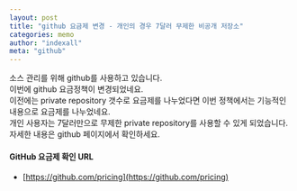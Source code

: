```yaml
---
layout: post
title: "github 요금제 변경 - 개인의 경우 7달러 무제한 비공개 저장소"
categories: memo
author: "indexall"
meta: "github"
---
```


소스 관리를 위해 github를 사용하고 있습니다.   
이번에 github 요금정책이 변경되었네요.   
이전에는 private repository 갯수로 요금제를 나누었다면 이번 정책에서는 기능적인 내용으로 요금제를 나누었네요.   
개인 사용자는 7달러만으로 무제한 private repository를 사용할 수 있게 되었습니다.   
자세한 내용은 github 페이지에서 확인하세요.   

#### GitHub 요금제 확인 URL
- [https://github.com/pricing](https://github.com/pricing)
